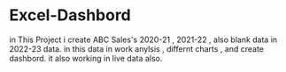 # Excel-Dashbord
 in This Project i create ABC Sales's 2020-21 , 2021-22 , also blank data in 2022-23 data. 
 in this data in work anylsis ,  differnt charts , and create dashbord. 
 it also working in live data also.
 
